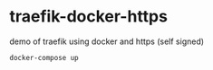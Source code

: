 # traefik-docker-https
demo of traefik using docker and https (self signed)

```
docker-compose up
```
